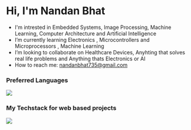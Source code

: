 Hi, I'm Nandan Bhat
==============

- I'm intrested in  Embedded Systems, Image Processing, Machine Learning, Computer Architecture and Artificial Intelligence
- I’m currently learning Electronics , Microcontrollers and Microprocessors , Machine Learning
- I’m looking to collaborate on Healthcare Devices, Anyhting that solves real life problems and Anything thats Electronics or AI
- How to reach me: nandanbhat735@gmail.com

### Preferred Languages
<img src="https://skillicons.dev/icons?i=c,cpp,python,js" />

### My Techstack for web based projects 
<img src="https://skillicons.dev/icons?i=html,css,js,react" />
